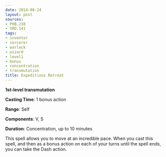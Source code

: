 ```yaml
---
date: 2014-08-24
layout: post
sources:
- PHB.238
- SRD.141
tags:
- inventor
- sorcerer
- warlock
- wizard
- level1
- bonus
- concentration
- transmutation
title: Expeditious Retreat
---
```


**1st-level transmutation**

**Casting Time**: 1 bonus action

**Range**: Self

**Components**: V, S

**Duration**: Concentration, up to 10 minutes

This spell allows you to move at an incredible pace. When you cast this spell, and then as a bonus action on each of your turns until the spell ends, you can take the Dash action.
